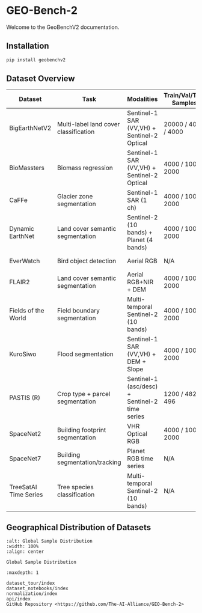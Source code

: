 # GEO-Bench-2

Welcome to the GeoBenchV2 documentation.

## Installation

```bash
pip install geobenchv2
```

## Dataset Overview

| Dataset                | Task                                 | Modalities                                   | Train/Val/Test Samples | # Classes         | License        | Citation                  |
|------------------------|--------------------------------------|----------------------------------------------|-----------------------|-------------------|-----------------|---------------------------|
| BigEarthNetV2          | Multi-label land cover classification| Sentinel-1 SAR (VV,VH) + Sentinel-2 Optical  | 20000 / 4000 / 4000   | 19 (multi-label)  | CDLA-Permissive-1.0   | [Clasen et al. 2025](https://arxiv.org/abs/2407.03653)        |
| BioMassters            | Biomass regression                   | Sentinel-1 SAR (VV,VH) + Sentinel-2 Optical  | 4000 / 1000 / 2000    | Continuous        | CC-BY-4.0   | [Nascetti et al. 2023](https://openreview.net/pdf?id=hrWsIC4Cmz)      |
| CaFFe                  | Glacier zone segmentation            | Sentinel-1 SAR (1 ch)                        | 4000 / 1000 / 2000    | 4                 | CC-BY-4.0   | [Gourmelon et al. 2022](https://essd.copernicus.org/articles/14/4287/2022/)     |
| Dynamic EarthNet       | Land cover semantic segmentation     | Sentinel-2 (10 bands) + Planet (4 bands)     | 4000 / 1000 / 2000    | 7                 | CC-BY-4.0   | [Toker et al. 2022](https://arxiv.org/abs/2203.12560)         |
| EverWatch              | Bird object detection                | Aerial RGB                                   | N/A                   | 7                 | CC0 1.0 Universal   | [Garner et al. 2024](https://zenodo.org/records/11165946)        |
| FLAIR2                 | Land cover semantic segmentation     | Aerial RGB+NIR + DEM                         | 4000 / 1000 / 2000    | 13                | OPEN LICENCE 2.0   | [Garioud et al. 2023](https://arxiv.org/abs/2305.14467)       |
| Fields of the World    | Field boundary segmentation          | Multi-temporal Sentinel-2 (10 bands)         | 4000 / 1000 / 2000    | 2 (binary)        | CC-BY-4.0  | [Kerner et al. 2025](https://arxiv.org/abs/2409.16252)        |
| KuroSiwo               | Flood segmentation                   | Sentinel-1 SAR (VV,VH) + DEM + Slope         | 4000 / 1000 / 2000    | 4                 | Not specified   | [Bountos et al. 2024](https://arxiv.org/abs/2311.12056)       |
| PASTIS (R)             | Crop type + parcel segmentation      | Sentinel-1 (asc/desc) + Sentinel-2 time series| 1200 / 482 / 496      | 19 (18 crops + bg)| CC BY 4.0   | [Garnot et al. 2022](https://arxiv.org/abs/2112.07558)        |
| SpaceNet2              | Building footprint segmentation      | VHR Optical RGB                              | 4000 / 1000 / 2000    | 2 (binary)        | CC-BY-4.0   | [Van Etten et al. 2018](https://arxiv.org/abs/2102.11958)     |
| SpaceNet7              | Building segmentation/tracking       | Planet RGB time series                       | N/A                   | 2 (binary)        | CC-BY-4.0   | [Van Etten et al. 2021](https://openaccess.thecvf.com/content/CVPR2021/html/Van_Etten_The_Multi-Temporal_Urban_Development_SpaceNet_Dataset_CVPR_2021_paper.html)     |
| TreeSatAI Time Series  | Tree species classification          | Multi-temporal Sentinel-2 (10 bands)         | N/A                   | 13                | CC-BY-4.0   | [Ahlswede et al. 2023](https://essd.copernicus.org/articles/15/681/2023/)      |

## Geographical Distribution of Datasets

```{figure} _static/global_distribution.png
:alt: Global Sample Distribution
:width: 100%
:align: center

Global Sample Distribution
```


```{toctree}
:maxdepth: 1

dataset_tour/index
dataset_notebooks/index
normalization/index
api/index
GitHub Repository <https://github.com/The-AI-Alliance/GEO-Bench-2>
```